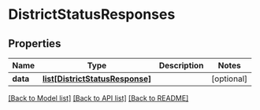 # DistrictStatusResponses

## Properties
Name | Type | Description | Notes
------------ | ------------- | ------------- | -------------
**data** | [**list[DistrictStatusResponse]**](DistrictStatusResponse.md) |  | [optional] 

[[Back to Model list]](../README.md#documentation-for-models) [[Back to API list]](../README.md#documentation-for-api-endpoints) [[Back to README]](../README.md)


